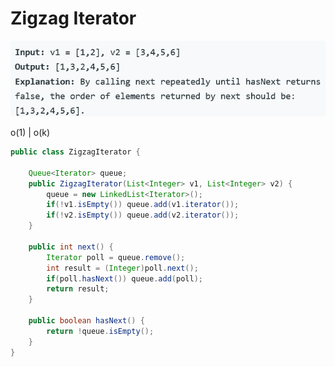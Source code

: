 # Zigzag Iterator

![](../../.gitbook/assets/image%20%286%29.png)

o\(1\) \| o\(k\)

```java
public class ZigzagIterator {

    Queue<Iterator> queue;
    public ZigzagIterator(List<Integer> v1, List<Integer> v2) {
        queue = new LinkedList<Iterator>();
        if(!v1.isEmpty()) queue.add(v1.iterator());
        if(!v2.isEmpty()) queue.add(v2.iterator());
    }

    public int next() {
        Iterator poll = queue.remove();
        int result = (Integer)poll.next();
        if(poll.hasNext()) queue.add(poll);
        return result;
    }

    public boolean hasNext() {
        return !queue.isEmpty();
    }
}
```

